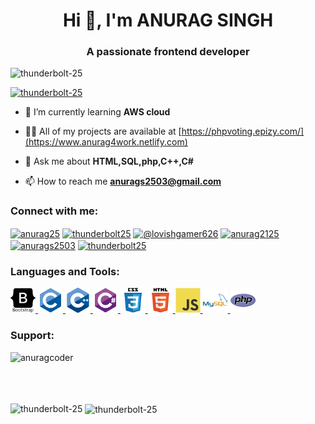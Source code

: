 <h1 align="center">Hi 👋, I'm ANURAG SINGH</h1>
<h3 align="center">A passionate frontend developer</h3>

<p align="left"> <img src="https://komarev.com/ghpvc/?username=thunderbolt-25&label=Profile%20views&color=0e75b6&style=flat" alt="thunderbolt-25" /> </p>

<p align="left"> <a href="https://github.com/ryo-ma/github-profile-trophy"><img src="https://github-profile-trophy.vercel.app/?username=thunderbolt-25" alt="thunderbolt-25" /></a> </p>

- 🌱 I’m currently learning **AWS cloud**

- 👨‍💻 All of my projects are available at [https://phpvoting.epizy.com/](https://www.anurag4work.netlify.com)

- 💬 Ask me about **HTML,SQL,php,C++,C#**

- 📫 How to reach me **anurags2503@gmail.com**

<h3 align="left">Connect with me:</h3>
<p align="left">
<a href="https://linkedin.com/in/anurag25" target="blank"><img align="center" src="https://raw.githubusercontent.com/rahuldkjain/github-profile-readme-generator/master/src/images/icons/Social/linked-in-alt.svg" alt="anurag25" height="30" width="40" /></a>
<a href="https://kaggle.com/thunderbolt25" target="blank"><img align="center" src="https://raw.githubusercontent.com/rahuldkjain/github-profile-readme-generator/master/src/images/icons/Social/kaggle.svg" alt="thunderbolt25" height="30" width="40" /></a>
<a href="https://medium.com/@lovishgamer626" target="blank"><img align="center" src="https://raw.githubusercontent.com/rahuldkjain/github-profile-readme-generator/master/src/images/icons/Social/medium.svg" alt="@lovishgamer626" height="30" width="40" /></a>
<a href="https://www.codechef.com/users/anurag2125" target="blank"><img align="center" src="https://cdn.jsdelivr.net/npm/simple-icons@3.1.0/icons/codechef.svg" alt="anurag2125" height="30" width="40" /></a>
<a href="https://www.hackerrank.com/anurags2503" target="blank"><img align="center" src="https://raw.githubusercontent.com/rahuldkjain/github-profile-readme-generator/master/src/images/icons/Social/hackerrank.svg" alt="anurags2503" height="30" width="40" /></a>
<a href="https://www.leetcode.com/thunderbolt25" target="blank"><img align="center" src="https://raw.githubusercontent.com/rahuldkjain/github-profile-readme-generator/master/src/images/icons/Social/leet-code.svg" alt="thunderbolt25" height="30" width="40" /></a>
</p>

<h3 align="left">Languages and Tools:</h3>
<p align="left"> <a href="https://getbootstrap.com" target="_blank" rel="noreferrer"> <img src="https://raw.githubusercontent.com/devicons/devicon/master/icons/bootstrap/bootstrap-plain-wordmark.svg" alt="bootstrap" width="40" height="40"/> </a> <a href="https://www.cprogramming.com/" target="_blank" rel="noreferrer"> <img src="https://raw.githubusercontent.com/devicons/devicon/master/icons/c/c-original.svg" alt="c" width="40" height="40"/> </a> <a href="https://www.w3schools.com/cpp/" target="_blank" rel="noreferrer"> <img src="https://raw.githubusercontent.com/devicons/devicon/master/icons/cplusplus/cplusplus-original.svg" alt="cplusplus" width="40" height="40"/> </a> <a href="https://www.w3schools.com/cs/" target="_blank" rel="noreferrer"> <img src="https://raw.githubusercontent.com/devicons/devicon/master/icons/csharp/csharp-original.svg" alt="csharp" width="40" height="40"/> </a> <a href="https://www.w3schools.com/css/" target="_blank" rel="noreferrer"> <img src="https://raw.githubusercontent.com/devicons/devicon/master/icons/css3/css3-original-wordmark.svg" alt="css3" width="40" height="40"/> </a> <a href="https://www.w3.org/html/" target="_blank" rel="noreferrer"> <img src="https://raw.githubusercontent.com/devicons/devicon/master/icons/html5/html5-original-wordmark.svg" alt="html5" width="40" height="40"/> </a> <a href="https://developer.mozilla.org/en-US/docs/Web/JavaScript" target="_blank" rel="noreferrer"> <img src="https://raw.githubusercontent.com/devicons/devicon/master/icons/javascript/javascript-original.svg" alt="javascript" width="40" height="40"/> </a> <a href="https://www.mysql.com/" target="_blank" rel="noreferrer"> <img src="https://raw.githubusercontent.com/devicons/devicon/master/icons/mysql/mysql-original-wordmark.svg" alt="mysql" width="40" height="40"/> </a> <a href="https://www.php.net" target="_blank" rel="noreferrer"> <img src="https://raw.githubusercontent.com/devicons/devicon/master/icons/php/php-original.svg" alt="php" width="40" height="40"/> </a> </p>

<h3 align="left">Support:</h3>
<p><a href="https://www.buymeacoffee.com/anuragcoder"> <img align="left" src="https://cdn.buymeacoffee.com/buttons/v2/default-yellow.png" height="50" width="210" alt="anuragcoder" /></a></p><br><br>
<br>
<br>

<p><img align="left" src="https://github-readme-stats.vercel.app/api/top-langs?username=thunderbolt-25&show_icons=true&locale=en&layout=compact" alt="thunderbolt-25" /></p>

<p>&nbsp;<img align="center" src="https://github-readme-stats.vercel.app/api?username=thunderbolt-25&show_icons=true&locale=en" alt="thunderbolt-25" /></p>
